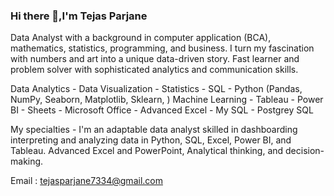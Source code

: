 ### Hi there 👋,I'm Tejas Parjane

Data Analyst with a background in computer application (BCA), mathematics, statistics, programming, and business. I turn my fascination with numbers and art into a unique data-driven story. Fast learner and problem solver with sophisticated analytics and communication skills. 

Data Analytics - Data Visualization - Statistics - SQL - Python (Pandas, NumPy, Seaborn, Matplotlib, Sklearn, ) Machine Learning - Tableau - Power BI - Sheets - Microsoft Office - Advanced Excel - My SQL - Postgrey SQL

My specialties - I'm an adaptable data analyst skilled in dashboarding interpreting and analyzing data in Python, SQL, Excel, Power BI, and Tableau. Advanced Excel and PowerPoint, Analytical thinking, and decision-making.

Email : tejasparjane7334@gmail.com

<!--
**tejas-parjane/tejas-parjane** is a ✨ _special_ ✨ repository because its `README.md` (this file) appears on your GitHub profile.

- 🔭 I’m currently working on  Data Analysis 
- 🌱 I’m currently learning Machine learning 
- 👯 I’m looking to collaborate on Projects and Ideas
- 💬 Ask me about Python, Machine Learning, SQL, Freelancing Opportunites, Data science
- ⚡ About me : Intrested in AI | Data Science | ML
-->

